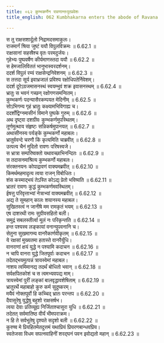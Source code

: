 ```yaml
---
title: ०६२ कुम्भकर्णेन रावणान्तःपुरप्रवेशः
title_english: 062 Kumbhakarna enters the abode of Ravana

---
```

<div class="audioEmbed"  caption="श्रीराम-हरिसीताराममूर्ति-घनपाठिभ्यां वचनम्" src="https://archive.org/download/Ramayana-recitation-Sriram-harisItArAmamUrti-Ghanapaati-v2/Kanda_6/Kanda_6_YK-062-Kumbhakarna_enters_the_abode_of_Ravana_0.mp3"></div>

स तु राक्षसशार्दूलो निद्रामदसमाकुलः।  
राजमार्गं श्रिया जुष्टं ययौ विपुलविक्रमः ॥ 6.62.1 ॥   
राक्षसानां सहस्रैश्च वृतः परमदुर्जयः।  
गृहेभ्यः पुष्पवर्षेण कीर्यमाणस्तदा ययौ ॥ 6.62.2 ॥   
स हेमजालिविततं भानुभास्वरदर्शनम्।  
ददर्श विपुलं रम्यं राक्षसेन्द्रनिवेशनम् ॥ 6.62.3 ॥   
स तत्तदा सूर्य इवाभ्रजालं प्रविश्य रक्षोधिपतेर्निवेशम्।  
ददर्श दूरेऽग्रजमासनस्थं स्वयम्भुवं शक्र इवासनस्थम् ॥ 6.62.4 ॥   
भ्रातुः स भवनं गच्छन् रक्षोगणसमन्वितम्।  
कुम्भकर्णः पदन्यासैरकम्पयत मेदिनीम् ॥ 6.62.5 ॥   
सोऽभिगम्य गृहं भ्रातुः कक्ष्यामभिविगाह्य च।  
ददर्शोद्विग्नमासीनं विमाने पुष्पके गुरुम् ॥ 6.62.6 ॥   
अथ दृष्ट्वा दशग्रीवः कुम्भकर्णमुपस्थितम्।  
तूर्णमुत्थाय संहृष्टः सन्निकर्षमुपानयत् ॥ 6.62.7 ॥   
अथासीनस्य पर्यङ्के कुम्भकर्णो महाबलः।  
भ्रातुर्ववन्दे चरणौ किं कृत्यमिति चाब्रवीत् ॥ 6.62.8 ॥   
उत्पत्य चैनं मुदितो रावणः परिषस्वजे।  
स भ्रात्रा सम्परिष्वक्तो यथावच्छाभिनन्दितः ॥ 6.62.9 ॥   
स तदासनमाश्रित्य कुम्भकर्णो महाबलः।  
संरक्तनयनः कोपाद्रावणं वाक्यमब्रवीत् ॥ 6.62.10 ॥   
किमर्थमहमादृत्य त्वया राजन् विबोधितः।  
शंस कस्माद्भयं तेऽस्ति कोऽद्य प्रेतो भविष्यति ॥ 6.62.11 ॥   
भ्रातरं रावणः कुद्धं कुम्भकर्णमवस्थितम्।  
ईषत्तु परिवृत्ताभ्यां नेत्राभ्यां वाक्यमब्रवीत् ॥ 6.62.12 ॥   
अद्य ते सुमहान् कालः शयानस्य महाबल।  
सुखितस्त्वं न जानीषे मम रामकृतं भयम् ॥ 6.62.13 ॥   
एष दाशरथी रामः सुग्रीवसहितो बली।  
समुद्रं सबलस्तीर्त्वा मूलं नः परिकृन्तति ॥ 6.62.14 ॥   
हन्त पश्यस्व लङ्कायां वनान्युपवनानि च।  
सेतुना सुखमागम्य वानरैकार्णवीकृतम् ॥ 6.62.15 ॥   
ये रक्षसां मुख्यतमा हतास्ते वानरैर्युधि।  
वानराणां क्षयं युद्धे न पश्यामि कदाचन ॥ 6.62.16 ॥   
न चापि वानरा युद्धे जितपूर्वाः कदाचन ॥ 6.62.17 ॥   
तदेतद्भयमुत्पन्नं त्रायस्वेमां महाबल।  
नाशय त्वमिमानद्य तदर्थं बोधितो भवान् ॥ 6.62.18 ॥   
सर्वक्षपितकोशं च स त्वमभ्यवपद्य माम्।  
त्रायस्वेमां पुरीं लङ्कां बालवृद्धावशेषिताम् ॥ 6.62.19 ॥   
भ्रातुरर्थे महाबाहो कुरु कर्म सुदुष्करम्।  
मयैवं नोक्तपूर्वो हि कच्चिद् भ्रातः परन्तप ॥ 6.62.20 ॥   
दैवासुरेषु युद्धेषु बहुशो राक्षसर्षभ।  
त्वया देवाः प्रतिव्यूह्य निर्जिताश्चासुरा युधि ॥ 6.62.21 ॥   
तदेतत् सर्वमातिष्ठ वीर्यं भीमपराक्रम।  
न हि ते सर्वभूतेषु दृश्यते सदृशो बली ॥ 6.62.22 ॥   
कुरुष्व मे प्रियहितमेतदुत्तमं यथाप्रियं प्रियरणबान्धवप्रिय।  
स्वतेजसा विधम सपत्नवाहिनीं शरद्घनं पवन इवोद्यतो महान् ॥ 6.62.23 ॥   